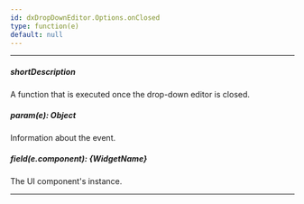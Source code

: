 ```yaml
---
id: dxDropDownEditor.Options.onClosed
type: function(e)
default: null
---
```

---
##### shortDescription
A function that is executed once the drop-down editor is closed.

##### param(e): Object
Information about the event.

##### field(e.component): {WidgetName}
The UI component's instance.

---
